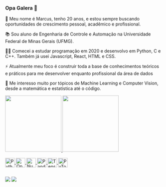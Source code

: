 ### Opa Galera 👋

👦 Meu nome é Marcus, tenho 20 anos, e estou sempre buscando oportunidades de crescimento pessoal, acadêmico e profissional.

📚 Sou aluno de Engenharia de Controle e Automação na Universidade Federal de Minas Gerais (UFMG).

👨‍💻 Comecei a estudar programação em 2020 e desenvolvo em Python, C e C++. Também já usei Javascript, React, HTML e CSS.

⚡ Atualmente meu foco é construir toda a base de conhecimentos teóricos e práticos para me desenvolver enquanto profissional da área de dados

🤖 Me interesso muito por tópicos de Machine Learning e Computer Vision, desde a matemática e estatística até o código.

<!-- 🚜 Faço parte da equipe Baja UFMG, formada por alunos de engenharia que tem por objetivo projetar e construir um veículo off-road para participação em competições organizadas pela SAE. -->

<div>
  <a href="https://github.com/marcus-laia">
  <img height="180em" src="https://github-readme-stats.vercel.app/api?username=marcus-laia&show_icons=true&theme=github_dark&include_all_commits=true&count_private=true"/>
  <img height="180em" src="https://github-readme-stats.vercel.app/api/top-langs/?username=marcus-laia&count_private=true&layout=compact&langs_count=7&theme=github_dark"/>
</div>
</div>
<div style="display: inline_block"><br>
  <img align="center" alt="Python" height="30" width="30" src="https://www.vectorlogo.zone/logos/python/python-icon.svg">
  <img align="center" alt="OpenCV" height="30" width="30" src="https://www.vectorlogo.zone/logos/opencv/opencv-icon.svg">
  <img align="center" alt="Numpy" height="30" width="30" src="https://www.vectorlogo.zone/logos/numpy/numpy-icon.svg">
  <img align="center" alt="Pandas" height="30" width="30" src="https://upload.wikimedia.org/wikipedia/commons/2/22/Pandas_mark.svg">
  <img align="center" alt="TensorFlow" height="30" width="30" src="https://www.vectorlogo.zone/logos/tensorflow/tensorflow-icon.svg">
  <img align="center" alt="PyTorch" height="30" width="30" src="https://www.vectorlogo.zone/logos/pytorch/pytorch-icon.svg">
</div>

  ##
  
<div>
  <a href = "mailto:marcus.vinicius.laia@gmail.com"><img src="https://img.shields.io/badge/Gmail-0D1117?style=for-the-badge&logo=gmail&logoColor=white" target="_blank"></a>
  <a href="https://www.linkedin.com/in/marcus-laia/" target="_blank"><img src="https://img.shields.io/badge/LinkedIn-0D1117?style=for-the-badge&logo=linkedin&logoColor=white" target="_blank"></a>
</div>

<!--
⚠️⚠️⚠️ Estou trabalhando para formatar meus projetos de visão computacional e aprendizado de máquina e publicá-los aqui assim que possível ⚠️⚠️⚠️


- 🔭 I’m currently working on ...
- 🌱 I’m currently learning ...
- 👯 I’m looking to collaborate on ...
- 🤔 I’m looking for help with ...
- 💬 Ask me about ...
- 📫 How to reach me: ...
- 😄 Pronouns: ...
- ⚡ Fun fact: ...
-->
